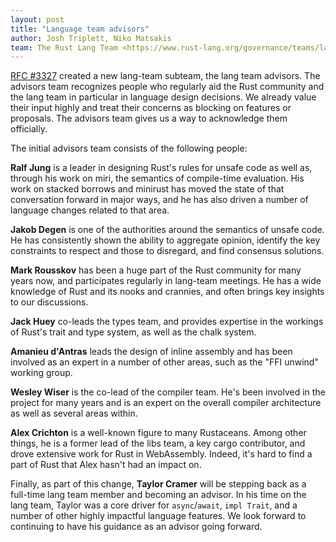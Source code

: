 ```yaml
---
layout: post
title: "Language team advisors"
author: Josh Triplett, Niko Matsakis
team: The Rust Lang Team <https://www.rust-lang.org/governance/teams/lang>
---
```


[RFC #3327](https://github.com/rust-lang/rfcs/pull/3327) created a new lang-team subteam, the lang team advisors. The advisors team recognizes people who regularly aid the Rust community and the lang team in particular in language design decisions. We already value their input highly and treat their concerns as blocking on features or proposals. The advisors team gives us a way to acknowledge them officially.

The initial advisors team consists of the following people:

**Ralf Jung** is a leader in designing Rust's rules for unsafe code as well as, through his work on miri, the semantics of compile-time evaluation. His work on stacked borrows and minirust has moved the state of that conversation forward in major ways, and he has also driven a number of language changes related to that area.

**Jakob Degen** is one of the authorities around the semantics of unsafe code. He has consistently shown the ability to aggregate opinion, identify the key constraints to respect and those to disregard, and find consensus solutions.

**Mark Rousskov** has been a huge part of the Rust community for many years now, and participates regularly in lang-team meetings. He has a wide knowledge of Rust and its nooks and crannies, and often brings key insights to our discussions.

**Jack Huey** co-leads the types team, and provides expertise in the workings of Rust's trait and type system, as well as the chalk system.

**Amanieu d'Antras** leads the design of inline assembly and has been involved as an expert in a number of other areas, such as the "FFI unwind" working group.

**Wesley Wiser** is the co-lead of the compiler team. He's been involved in the project for many years and is an expert on the overall compiler architecture as well as several areas within.

**Alex Crichton** is a well-known figure to many Rustaceans. Among other things, he is a former lead of the libs team, a key cargo contributor, and drove extensive work for Rust in WebAssembly. Indeed, it's hard to find a part of Rust that Alex hasn't had an impact on.

Finally, as part of this change, **Taylor Cramer** will be stepping back as a full-time lang team member and becoming an advisor. In his time on the lang team, Taylor was a core driver for `async`/`await`, `impl Trait`, and a number of other highly impactful language features. We look forward to continuing to have his guidance as an advisor going forward.
